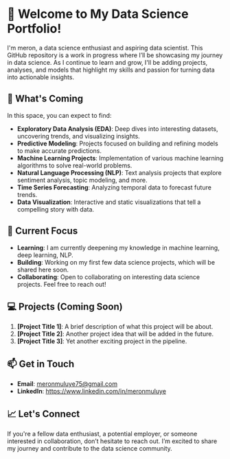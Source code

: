 # 👋 Welcome to My Data Science Portfolio!

I'm meron, a data science enthusiast and aspiring data scientist. This GitHub repository is a work in progress where I’ll be showcasing my journey in data science. As I continue to learn and grow, I'll be adding projects, analyses, and models that highlight my skills and passion for turning data into actionable insights.

## 🚀 What's Coming
In this space, you can expect to find:
- **Exploratory Data Analysis (EDA)**: Deep dives into interesting datasets, uncovering trends, and visualizing insights.
- **Predictive Modeling**: Projects focused on building and refining models to make accurate predictions.
- **Machine Learning Projects**: Implementation of various machine learning algorithms to solve real-world problems.
- **Natural Language Processing (NLP)**: Text analysis projects that explore sentiment analysis, topic modeling, and more.
- **Time Series Forecasting**: Analyzing temporal data to forecast future trends.
- **Data Visualization**: Interactive and static visualizations that tell a compelling story with data.

## 🌱 Current Focus
- **Learning**: I am currently deepening my knowledge in machine learning, deep learning, NLP.
- **Building**: Working on my first few data science projects, which will be shared here soon.
- **Collaborating**: Open to collaborating on interesting data science projects. Feel free to reach out!

## 💻 Projects (Coming Soon)
1. **[Project Title 1]**: A brief description of what this project will be about.
2. **[Project Title 2]**: Another project idea that will be added in the future.
3. **[Project Title 3]**: Yet another exciting project in the pipeline.

## 📫 Get in Touch
- **Email**: meronmuluye75@gmail.com
- **LinkedIn**: https://www.linkedin.com/in/meronmuluye

## 📈 Let's Connect
If you're a fellow data enthusiast, a potential employer, or someone interested in collaboration, don’t hesitate to reach out. I’m excited to share my journey and contribute to the data science community.

<!---
meron-23/meron-23 is a ✨ special ✨ repository because its `README.md` (this file) appears on your GitHub profile.
You can click the Preview link to take a look at your changes.
--->
